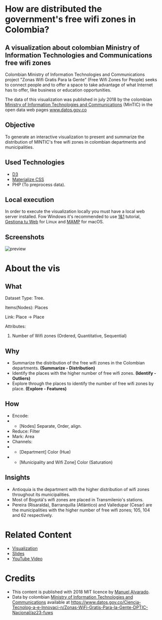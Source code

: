 # How are distributed the government's free wifi zones in Colombia?
## A visualization about colombian Ministry of Information Technologies and Communications free wifi zones

Colombian Ministry of Information Technologies and Communications project "Zonas Wifi Gratis Para la Gente" (Free Wifi Zones for People) seeks to connect people and to offer a space to take advantage of what Internet has to offer, like business or education opportunities.

The data of this visualization was published in july 2018 by the colombian [Ministry of Information Technologies and Communications](https://www.mintic.gov.co) (MinTIC) in the open data web pages www.datos.gov.co

## Objective
To generate an interactive visualization to present and summarize the distribution of MINTIC's free wifi zones in colombian departments and municipalities.

## Used Technologies
* [D3](https://d3js.org/)
* [Materialize CSS](https://materializecss.com)
* PHP (To preprocess data).

## Local execution
In order to execute the visualization locally you must have a local web server installed. Fow Windows it's recommended to use [1&1](https://www.1and1.com/digitalguide/server/tools/xampp-tutorial-create-your-own-local-test-server/) tutorial, [Gestiona tu Web](https://www.gestionatuweb.net/instalar-un-servidor-web-en-linux-para-pruebas-y-aprendizaje-con-xampp/) for Linux and [MAMP](https://documentation.mamp.info/en/MAMP-Mac/First-Steps/) for macOS.

## Screenshots
![preview](/screenshot.gif)

# About the vis
## What
Dataset Type: Tree.

Items(Nodes): Places

Link: Place → Place

Attributes:
1. Number of Wifi zones (Ordered, Quantitative, Sequential)

## Why
* Summarize the distribution of the free wifi zones in the Colombian departments. **(Summarize - Distribution)**
* Identify the places with the higher number of free wifi zones. **(Identify - Outliers)**
* Explore through the places to identify the number of free wifi zones by place. **(Explore - Features)**

## How
* Encode:
* * [Nodes] Separate, Order, align.
* Reduce: Filter
* Mark: Area
* Channels:
* * [Department] Color (Hue)
* * [Municipality and Wifi Zone] Color (Saturation)


## Insights
* Antioquia is the department with the higher distribution of wifi zones throughout its municipalities.
* Most of Bogotá's wifi zones are placed in Transmilenio's stations.
* Pereira (Risaralda), Barranquilla (Atlántico) and Valledupar (Cesar) are the municipalities with the higher number of free wifi zones; 105, 104 and 62 respectively.

# Related Content
* [Visualization](https://cubosensei.github.io/va-bonus2-colombian-free-wifi-zones/)
* [Slides](#!)
* [YouTube Video](#!)


# Credits
* This content is published with 2018 MIT licence by [Manuel Alvarado](http://www.manalco.co).
* Data by colombian [Ministry of Information Technologies and Communications](https://www.mintic.gov.co/) available at https://www.datos.gov.co/Ciencia-Tecnolog-a-e-Innovaci-n/Zonas-WiFi-Gratis-Para-la-Gente-DPTIC-Nacional/az23-fuws
